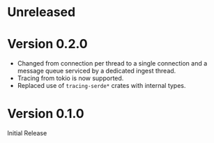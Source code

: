 Unreleased
==========

Version 0.2.0
=============

* Changed from connection per thread to a single connection and a message queue
  serviced by a dedicated ingest thread.
* Tracing from tokio is now supported.
* Replaced use of `tracing-serde*` crates with internal types.

Version 0.1.0
=============

Initial Release
